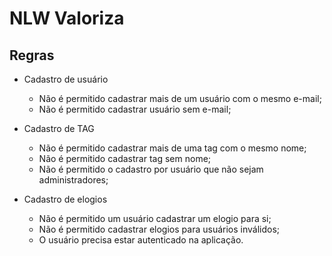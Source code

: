 # NLW Valoriza

## Regras

- Cadastro de usuário
    - Não é permitido cadastrar mais de um usuário com o mesmo e-mail;
    - Não é permitido cadastrar usuário sem e-mail;
    
- Cadastro de TAG
    - Não é permitido cadastrar mais de uma tag com o mesmo nome;
    - Não é permitido cadastrar tag sem nome;
    - Não é permitido o cadastro por usuário que não sejam administradores;

- Cadastro de elogios
    - Não é permitido um usuário cadastrar um elogio para si;
    - Não é permitido cadastrar elogios para usuários inválidos;
    - O usuário precisa estar autenticado na aplicação.